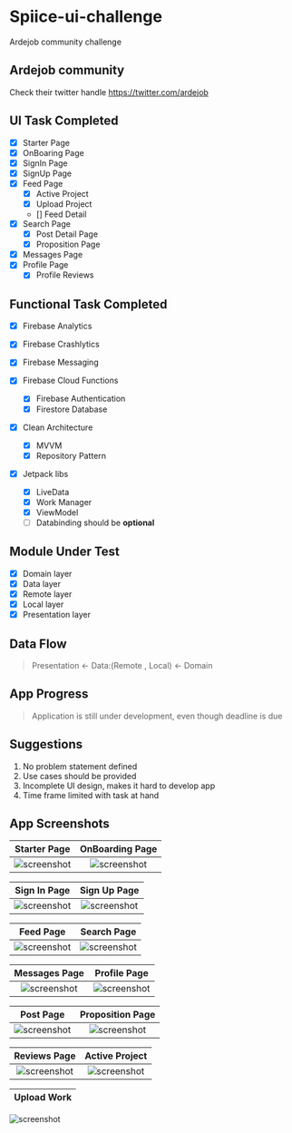 # Spiice-ui-challenge
Ardejob community challenge
## Ardejob community
Check their twitter handle https://twitter.com/ardejob

## UI Task Completed
* [x] Starter Page
* [x] OnBoaring Page
* [x] SignIn Page
* [x] SignUp Page
* [x] Feed Page
  * [x] Active Project
  * [x] Upload Project
  * []  Feed Detail
* [x] Search Page
  * [x] Post Detail Page
  * [x] Proposition Page
* [x] Messages Page
* [x] Profile Page
    * [x] Profile Reviews

## Functional Task Completed
* [x] Firebase Analytics
* [x] Firebase Crashlytics
* [X] Firebase Messaging

* [x] Firebase Cloud Functions
    *[x] Firebase Authentication
    *[x] Firestore Database

* [x] Clean Architecture
    *[x] MVVM
    *[x] Repository Pattern

* [x] Jetpack libs
    *[x] LiveData
    *[x] Work Manager
    *[x] ViewModel
    *[ ] Databinding should be **optional**

## Module Under Test
* [x] Domain layer
* [x] Data layer
* [x] Remote layer
* [x] Local layer
* [x] Presentation layer

## Data Flow
 > Presentation <- Data:(Remote , Local)  <- Domain

## App Progress
> Application is still under development, even though deadline is due

## Suggestions
1. No problem statement defined
1. Use cases should be provided
1. Incomplete UI design, makes it hard to develop app
1. Time frame limited with task at hand



## App Screenshots
Starter Page             |  OnBoarding Page
:-------------------------:|:-------------------------:
![screenshot](./images/starter.jpg)  |  ![screenshot](./images/on_board.jpg)


Sign In Page             |  Sign Up Page
:-------------------------:|:-------------------------:
![screenshot](./images/sign_in.jpg)  |  ![screenshot](./images/sign_up.jpg)


Feed Page             |  Search Page 
:-------------------------:|:-------------------------:
![screenshot](./images/feed.jpg)  |  ![screenshot](./images/search.jpg)

  Messages Page         |  Profile Page  
:-------------------------:|:-------------------------:
![screenshot](./images/messages.jpg)  |  ![screenshot](./images/profile.jpg)


  Post Page        |  Proposition Page  
:-------------------------:|:-------------------------:
![screenshot](./images/post.jpg)  |  ![screenshot](./images/proposition.jpg)

  Reviews Page             |    Active Project
:-------------------------:|:-------------------------:
![screenshot](./images/reviews.jpg)  | ![screenshot](./images/active_project.jpg) 


  Upload Work             |   
:-------------------------:|
![screenshot](./images/upload_work.jpg) 